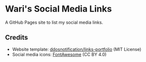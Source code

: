 # Wari's Social Media Links

A GitHub Pages site to list my social media links.

## Credits

* Website template: [ddosnotification/links-portfolio](https://github.com/ddosnotification/links-portfolio) (MIT License)
* Social media icons: [FontAwesome](https://fontawesome.com/) (CC BY 4.0)
